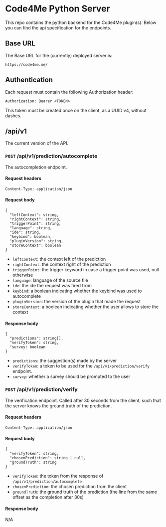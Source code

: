 # Code4Me Python Server
This repo contains the python backend for the Code4Me plugin(s).
Below you can find the api specification for the endpoints.

## Base URL
The Base URL for the (currently) deployed server is:
```
https://code4me.me/
```

## Authentication
Each request must contain the following Authorization header:
```
Authorization: Bearer <TOKEN>
```

This token must be created once on the client, as a UUID v4, without dashes.

## /api/v1
The current version of the API.

### `POST` /api/v1/prediction/autocomplete
The autocompletion endpoint.

#### Request headers
```
Content-Type: application/json
```

#### Request body
```
{
  "leftContext": string,
  "rightContext": string,
  "triggerPoint": string,
  "language": string,
  "ide": string,
  "keybind": boolean,
  "pluginVersion": string,
  "storeContext": boolean
}
```
- `leftContext`: the context left of the prediction
- `rightContext`: the context right of the prediction
- `triggerPoint`: the trigger keyword in case a trigger point was used, null otherwise
- `language`: language of the source file
- `ide`: the ide the request was fired from
- `keybind`: a boolean indicating whether the keybind was used to autocomplete
- `pluginVersion`: the version of the plugin that made the request
- `storeContext`: a boolean indicating whether the user allows to store the context

#### Response body
```
{
  "predictions": string[],
  "verifyToken": string,
  "survey: boolean
}
```
- `predictions`: the suggestion(s) made by the server
- `verifyToken`: a token to be used for the `/api/v1/prediction/verify` endpoint.
- `survey`: whether a survey should be prompted to the user

### `POST` /api/v1/prediction/verify
The verification endpoint.
Called after 30 seconds from the client, such that the server knows the ground truth of the prediction.

#### Request headers
```
Content-Type: application/json
```

#### Request body
```
{
  "verifyToken": string,
  "chosenPrediction": string | null,
  "groundTruth": string
}
```
- `verifyToken`: the token from the response of `/api/v1/prediction/autocomplete`
- `chosenPrediction`: the chosen prediction from the client
- `groundTruth`: the ground truth of the prediction (the line from the same offset as the completion after 30s)

#### Response body
N/A
